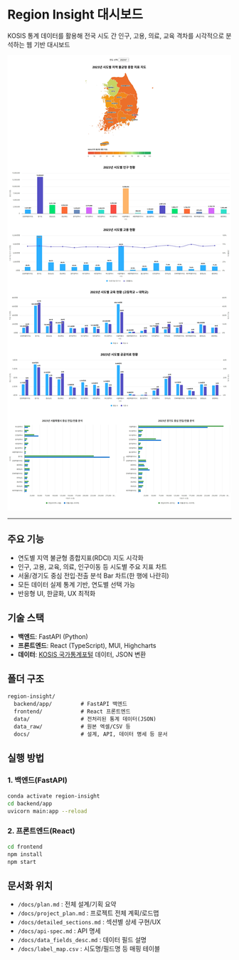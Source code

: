 # Region Insight 대시보드

KOSIS 통계 데이터를 활용해 전국 시도 간 인구, 고용, 의료, 교육 격차를 시각적으로 분석하는 웹 기반 대시보드

![대시보드 스크린샷](screenshot.JPG)

---

## 주요 기능

-   연도별 지역 불균형 종합지표(RDCI) 지도 시각화
-   인구, 고용, 교육, 의료, 인구이동 등 시도별 주요 지표 차트
-   서울/경기도 중심 전입·전출 분석 Bar 차트(한 행에 나란히)
-   모든 데이터 실제 통계 기반, 연도별 선택 가능
-   반응형 UI, 한글화, UX 최적화

## 기술 스택

-   **백엔드**: FastAPI (Python)
-   **프론트엔드**: React (TypeScript), MUI, Highcharts
-   **데이터**: [KOSIS 국가통계포털](https://kosis.kr/index/index.do) 데이터, JSON 변환

## 폴더 구조

```
region-insight/
  backend/app/         # FastAPI 백엔드
  frontend/            # React 프론트엔드
  data/                # 전처리된 통계 데이터(JSON)
  data_raw/            # 원본 엑셀/CSV 등
  docs/                # 설계, API, 데이터 명세 등 문서
```

## 실행 방법

### 1. 백엔드(FastAPI)

```bash
conda activate region-insight
cd backend/app
uvicorn main:app --reload
```

### 2. 프론트엔드(React)

```bash
cd frontend
npm install
npm start
```

## 문서화 위치

-   `/docs/plan.md` : 전체 설계/기획 요약
-   `/docs/project_plan.md` : 프로젝트 전체 계획/로드맵
-   `/docs/detailed_sections.md` : 섹션별 상세 구현/UX
-   `/docs/api-spec.md` : API 명세
-   `/docs/data_fields_desc.md` : 데이터 필드 설명
-   `/docs/label_map.csv` : 시도명/필드명 등 매핑 테이블
